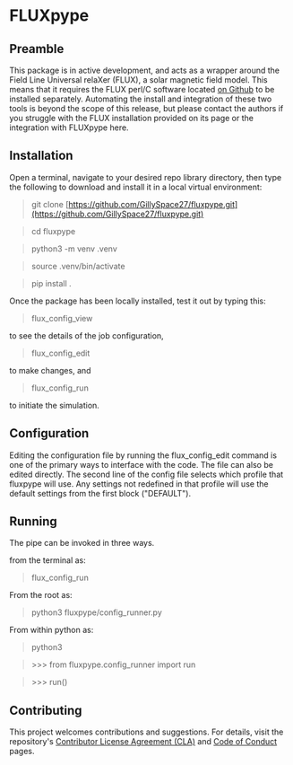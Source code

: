 # FLUXpype

## Preamble
This package is in active development, and acts as a wrapper around the Field Line Universal relaXer (FLUX), a solar magnetic field model. This means that it requires the FLUX perl/C software located [on Github](https://github.com/lowderchris/fluxon-mhd) to be installed separately. Automating the install and integration of these two tools is beyond the scope of this release, but please contact the authors if you struggle with the FLUX installation provided on its page or the integration with FLUXpype here.

## Installation

Open a terminal, navigate to your desired repo library directory, then type the following to download and install it in a local virtual environment:

> git clone [https://github.com/GillySpace27/fluxpype.git](https://github.com/GillySpace27/fluxpype.git)

> cd fluxpype

> python3 -m venv .venv

> source .venv/bin/activate

> pip install .

Once the package has been locally installed, test it out by typing this:
> flux_config_view

to see the details of the job configuration,
> flux_config_edit

to make changes, and
>flux_config_run

to initiate the simulation.

## Configuration

Editing the configuration file by running the flux_config_edit command is one of the primary ways to interface with the code. The file can also be edited directly. The second line of the config file selects which profile that fluxpype will use. Any settings not redefined in that profile will use the default settings from the first block ("DEFAULT").

## Running
The pipe can be invoked in three ways.

from the terminal as:
>flux_config_run

From the root as:
>python3 fluxpype/config_runner.py

From within python as:
>python3

>\>\>\> from fluxpype.config_runner import run

>\>\>\> run()


## Contributing

This project welcomes contributions and suggestions. For details, visit the repository's [Contributor License Agreement (CLA)](https://cla.opensource.microsoft.com) and [Code of Conduct](https://opensource.microsoft.com/codeofconduct/) pages.

